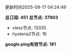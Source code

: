 更新时间2025-08-17 04:24:49

**总订阅: 451**
**总节点: 37903**
- vless节点: 13335
- hysteria2节点: 16

**google ping有效节点: 181**
